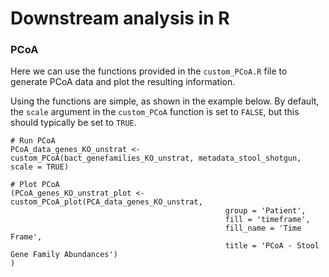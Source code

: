 # Downstream analysis in R

### PCoA

Here we can use the functions provided in the `custom_PCoA.R` file to generate PCoA data and plot the resulting information.

Using the functions are simple, as shown in the example below. By default, the `scale` argument in the `custom_PCoA` function is set to `FALSE`, but this should typically be set to `TRUE`.

```{r}
# Run PCoA
PCoA_data_genes_KO_unstrat <- custom_PCoA(bact_genefamilies_KO_unstrat, metadata_stool_shotgun, scale = TRUE)

# Plot PCoA
(PCoA_genes_KO_unstrat_plot <- custom_PCoA_plot(PCA_data_genes_KO_unstrat,
                                                group = 'Patient',
                                                fill = 'timeframe',
                                                fill_name = 'Time Frame',
                                                title = 'PCoA - Stool Gene Family Abundances')
)
```
